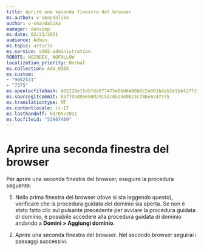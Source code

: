 ```yaml
---
title: Aprire una seconda finestra del browser
ms.author: v-smandalika
author: v-smandalika
manager: dansimp
ms.date: 02/23/2021
audience: Admin
ms.topic: article
ms.service: o365-administration
ROBOTS: NOINDEX, NOFOLLOW
localization_priority: Normal
ms.collection: Adm_O365
ms.custom:
- "9002531"
- "7375"
ms.openlocfilehash: 402220e15d5fdd077475d86d8486b022a801bda52e1b4f27f1fa385f31316f39
ms.sourcegitcommit: b5f7da89a650d2915dc652449623c78be6247175
ms.translationtype: MT
ms.contentlocale: it-IT
ms.lasthandoff: 08/05/2021
ms.locfileid: "53967409"
---
```

# <a name="open-a-second-browser-window"></a>Aprire una seconda finestra del browser

Per aprire una seconda finestra del browser, eseguire la procedura seguente:

1. Nella prima finestra del browser (dove si sta leggendo questo), verificare che la procedura guidata del dominio sia aperta. Se non è stato fatto clic sul pulsante precedente per avviare la procedura guidata di dominio, è possibile accedere alla procedura guidata di dominio andando a **Domini > Aggiungi dominio**.

2. Aprire una seconda finestra del browser. Nel secondo browser seguirai i passaggi successivi.
